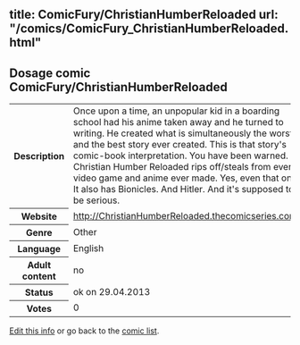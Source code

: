 title: ComicFury/ChristianHumberReloaded
url: "/comics/ComicFury_ChristianHumberReloaded.html"
---
Dosage comic ComicFury/ChristianHumberReloaded
-----------------------------------------

<p id="msg"></p>
<script type="text/javascript">
if (window.location.search === '?edit_info_mail=sent_ok') {
  var elem = document.getElementById("msg");
  elem.innerHTML = 'Edited information sucessfully sent for review, which is usually done daily. Thanks!';
  elem.className = 'ok';
}
</script>
<table class="comicinfo">
<tr>
<th>Description</th><td>Once upon a time, an unpopular kid in a boarding school had his anime taken away and he turned to writing. He created what is simultaneously the worst and the best story ever created. This is that story's comic-book interpretation. You have been warned. Christian Humber Reloaded rips off/steals from every video game and anime ever made. Yes, even that one. It also has Bionicles. And Hitler. And it's supposed to be serious.</td>
</tr>
<tr>
<th>Website</th><td><a href="http://ChristianHumberReloaded.thecomicseries.com/">http://ChristianHumberReloaded.thecomicseries.com/</a></td>
</tr>
<tr>
<th>Genre</th><td>Other</td>
</tr>
<tr>
<th>Language</th><td>English</td>
</tr>
<tr>
<th>Adult content</th><td>no</td>
</tr>
<tr>
<th>Status</th><td>ok on 29.04.2013</td>
</tr>
<tr>
<th>Votes</th><td>0</td>
</tr>
</table>

[Edit this info](ComicFury_ChristianHumberReloaded_edit.html) or go back to the [comic list](../comic-index.html).
